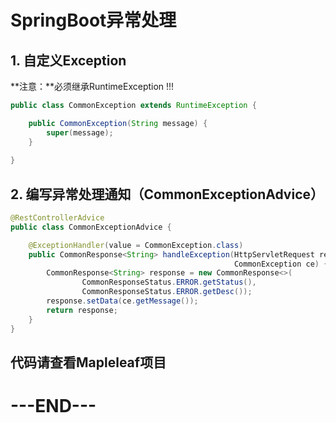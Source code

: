 # SpringBoot异常处理

## 1. 自定义Exception

**注意：**必须继承RuntimeException !!!

```java
public class CommonException extends RuntimeException {

    public CommonException(String message) {
        super(message);
    }
    
}
```

## 2. 编写异常处理通知（CommonExceptionAdvice）

```java
@RestControllerAdvice
public class CommonExceptionAdvice {

    @ExceptionHandler(value = CommonException.class)
    public CommonResponse<String> handleException(HttpServletRequest request,
                                                  CommonException ce) {
        CommonResponse<String> response = new CommonResponse<>(
                CommonResponseStatus.ERROR.getStatus(),
                CommonResponseStatus.ERROR.getDesc());
        response.setData(ce.getMessage());
        return response;
    }
}
```

## 代码请查看Mapleleaf项目

# ---END---

